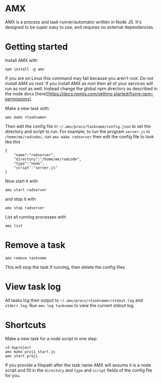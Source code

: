 # AMX

AMX is a process and task runner/automator written in Node JS. It's designed
to be super easy to use, and requires no external dependencies.

# Getting started

Install AMX with
```
npm install -g amx
```

If you are on Linux this command may fail because you aren't root. *Do not install AMX as root*.
If you install AMX as root then all of your services will run as root as well. Instead
change the global npm directory as described in the node docs
[here][https://docs.npmjs.com/getting-started/fixing-npm-permissions].



Make a new task with:

```
amx make <taskname>
```

Then edit the config file in `~/.amx/procs/taskname/config.json`
to set the directory and script to run. For example,
to run the program `server.js` in `/home/me/radcode/`,
run `amx make radserver` then
edit the config file to look like this
```
{
    "name":"radserver",
    "directory":"/home/me/radcode",
    "type":"node",
    "script":"server.js"
}
```

Now start it with

```
amx start radserver
```

and stop it with

```
amx stop radserver
```

List all running processes with

```
amx list
```

# Remove a task

```
amx remove taskname
```

This will stop the task if running, then delete the config files


# View task log

All tasks log their output to `~/.amx/procs/<taskname>/stdout.log` and `stderr.log`. 
Run `amx log taskname` to view the current stdout log.



# Shortcuts

Make a new task for a node script in one step.
```
cd myproject
amx make proj1 start.js
amx start proj1
```

If you provide a filepath after the task name AMX will assume it is a node script and fill
in the `directory` and `type` and `script` fields of the config file for you.

